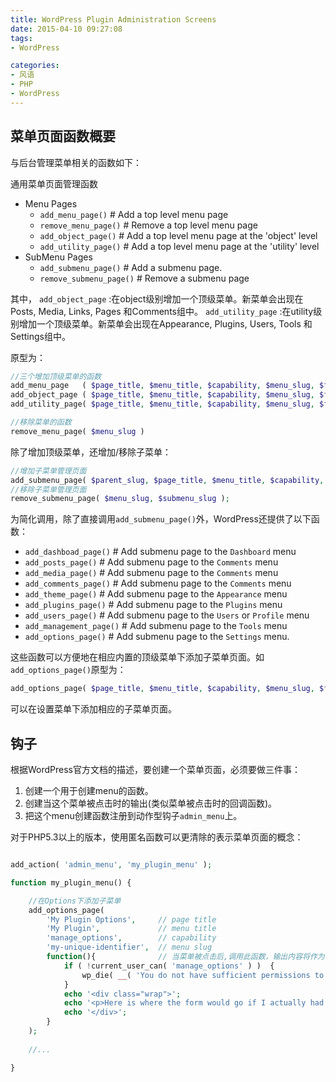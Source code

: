 ```yaml
---
title: WordPress Plugin Administration Screens
date: 2015-04-10 09:27:08
tags:
- WordPress

categories:
- 风语
- PHP
- WordPress
---
```




## 菜单页面函数概要

与后台管理菜单相关的函数如下：

通用菜单页面管理函数
* Menu Pages
    * `add_menu_page()`       # Add a top level menu page 
    * `remove_menu_page()`    # Remove a top level menu page
    * `add_object_page()`     # Add a top level menu page at the 'object' level
    * `add_utility_page()`    # Add a top level menu page at the 'utility' level
* SubMenu Pages
    * `add_submenu_page()`    # Add a submenu page. 
    * `remove_submenu_page()` # Remove a submenu page

其中，
`add_object_page`  :在object级别增加一个顶级菜单。新菜单会出现在Posts, Media, Links, Pages 和Comments组中。
`add_utility_page` :在utility级别增加一个顶级菜单。新菜单会出现在Appearance, Plugins, Users, Tools 和Settings组中。 


原型为： 
```PHP
//三个增加顶级菜单的函数
add_menu_page   ( $page_title, $menu_title, $capability, $menu_slug, $function, $icon_url, $position );
add_object_page ( $page_title, $menu_title, $capability, $menu_slug, $function, $icon_url ); 
add_utility_page( $page_title, $menu_title, $capability, $menu_slug, $function, $icon_url );

//移除菜单的函数
remove_menu_page( $menu_slug )
```

除了增加顶级菜单，还增加/移除子菜单：

```PHP
//增加子菜单管理页面
add_submenu_page( $parent_slug, $page_title, $menu_title, $capability, $menu_slug, $function );
//移除子菜单管理页面
remove_submenu_page( $menu_slug, $submenu_slug );
```

为简化调用，除了直接调用`add_submenu_page()`外，WordPress还提供了以下函数：

* `add_dashboad_page()`   # Add submenu page to the `Dashboard` menu
* `add_posts_page()`      # Add submenu page to the `Comments` menu
* `add_media_page()`      # Add submenu page to the `Comments` menu
* `add_comments_page()`   # Add submenu page to the `Comments` menu
* `add_theme_page()`      # Add submenu page to the `Appearance` menu 
* `add_plugins_page()`    # Add submenu page to the `Plugins` menu 
* `add_users_page()`      # Add submenu page to the `Users` or `Profile` menu 
* `add_management_page()` # Add submenu page to the `Tools` menu
* `add_options_page()`    # Add submenu page to the `Settings` menu. 


这些函数可以方便地在相应内置的顶级菜单下添加子菜单页面。如`add_options_page()`原型为：

```PHP
add_options_page( $page_title, $menu_title, $capability, $menu_slug, $function); 
```
可以在设置菜单下添加相应的子菜单页面。

## 钩子

根据WordPress官方文档的描述，要创建一个菜单页面，必须要做三件事：

1. 创建一个用于创建menu的函数。
2. 创建当这个菜单被点击时的输出(类似菜单被点击时的回调函数)。
3. 把这个menu创建函数注册到动作型钩子`admin_menu`上。

对于PHP5.3以上的版本，使用匿名函数可以更清除的表示菜单页面的概念：

```PHP

add_action( 'admin_menu', 'my_plugin_menu' );

function my_plugin_menu() {

    //在Options下添加子菜单
    add_options_page( 
        'My Plugin Options',     // page title
        'My Plugin',             // menu title
        'manage_options',        // capability
        'my-unique-identifier',  // menu slug
        function(){              // 当菜单被点击后,调用此函数，输出内容将作为管理界面的右部子界面
            if ( !current_user_can( 'manage_options' ) )  {
                wp_die( __( 'You do not have sufficient permissions to access this page.' ) );
            }
            echo '<div class="wrap">';
            echo '<p>Here is where the form would go if I actually had options.</p>';
            echo '</div>';
        }
    );
    
    //...

}

```

